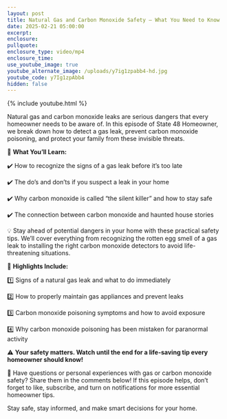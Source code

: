 ```yaml
---
layout: post
title: Natural Gas and Carbon Monoxide Safety – What You Need to Know
date: 2025-02-21 05:00:00
excerpt:
enclosure:
pullquote:
enclosure_type: video/mp4
enclosure_time:
use_youtube_image: true
youtube_alternate_image: /uploads/y7ig1zpabb4-hd.jpg
youtube_code: y7Ig1zpAbb4
hidden: false
---
```

{% include youtube.html %}

Natural gas and carbon monoxide leaks are serious dangers that every homeowner needs to be aware of. In this episode of State 48 Homeowner, we break down how to detect a gas leak, prevent carbon monoxide poisoning, and protect your family from these invisible threats.

🔹 **What You’ll Learn:**

✔️ How to recognize the signs of a gas leak before it’s too late

✔️ The do’s and don’ts if you suspect a leak in your home

✔️ Why carbon monoxide is called “the silent killer” and how to stay safe

✔️ The connection between carbon monoxide and haunted house stories

💡 Stay ahead of potential dangers in your home with these practical safety tips. We’ll cover everything from recognizing the rotten egg smell of a gas leak to installing the right carbon monoxide detectors to avoid life-threatening situations.

📌 **Highlights Include:**

1️⃣ Signs of a natural gas leak and what to do immediately

2️⃣ How to properly maintain gas appliances and prevent leaks

3️⃣ Carbon monoxide poisoning symptoms and how to avoid exposure

4️⃣ Why carbon monoxide poisoning has been mistaken for paranormal activity

⚠️ **Your safety matters. Watch until the end for a life-saving tip every homeowner should know!**

💬 Have questions or personal experiences with gas or carbon monoxide safety? Share them in the comments below! If this episode helps, don’t forget to like, subscribe, and turn on notifications for more essential homeowner tips.

Stay safe, stay informed, and make smart decisions for your home.